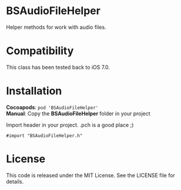 # BSAudioFileHelper
Helper methods for work with audio files.


Compatibility
=============

This class has been tested back to iOS 7.0.


Installation
============

__Cocoapods__: `pod 'BSAudioFileHelper'`<br />
__Manual__: Copy the __BSAudioFileHelper__ folder in your project<br />

Import header in your project. .pch is a good place ;)

    #import "BSAudioFileHelper.h"

License
=======

This code is released under the MIT License. See the LICENSE file for
details.
